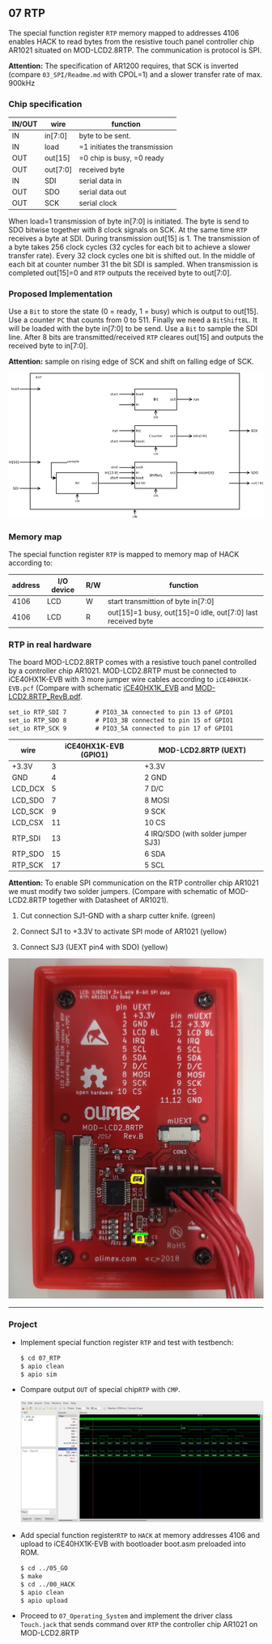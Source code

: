 ## 07 RTP

The special function register `RTP`  memory mapped to addresses 4106 enables HACK to read bytes from the resistive touch panel controller chip AR1021 situated on MOD-LCD2.8RTP. The communication is protocol is SPI.

**Attention:** The specification of AR1200 requires, that SCK is inverted (compare `03_SPI/Readme.md` with CPOL=1) and a slower transfer rate of max. 900kHz

### Chip specification

| IN/OUT | wire     | function                      |
| ------ | -------- | ----------------------------- |
| IN     | in[7:0]  | byte to be sent.              |
| IN     | load     | =1 initiates the transmission |
| OUT    | out[15]  | =0 chip is busy, =0 ready     |
| OUT    | out[7:0] | received byte                 |
| IN     | SDI      | serial data in                |
| OUT    | SDO      | serial data out               |
| OUT    | SCK      | serial clock                  |

When load=1 transmission of byte in[7:0] is initiated. The byte is send to SDO bitwise together with 8 clock signals on SCK. At the same time `RTP` receives a byte at SDI. During transmission out[15] is 1. The transmission of a byte takes 256 clock cycles (32 cycles for each bit to achieve a slower transfer rate). Every 32 clock cycles one bit is shifted out. In the middle of each bit at counter number 31 the bit SDI is sampled. When transmission is completed out[15]=0 and `RTP` outputs the received byte to out[7:0].

### Proposed Implementation

Use a `Bit` to store the state (0 = ready, 1 = busy) which is output to out[15]. Use a counter `PC` that counts from 0 to 511. Finally we need a `BitShift8L`. It will be loaded with the byte in[7:0] to be send.  Use a `Bit` to sample the SDI line. After 8 bits are transmitted/received `RTP` cleares out[15] and outputs the received byte to in[7:0].

**Attention:** sample on rising edge of SCK and shift on falling edge of SCK.

![](RTP.png)

### Memory map

The special function register `RTP` is mapped to memory map of HACK according to:

| address | I/O device | R/W | function                                                    |
| ------- | ---------- | --- | ----------------------------------------------------------- |
| 4106    | LCD        | W   | start transmittion of byte in[7:0]                          |
| 4106    | LCD        | R   | out[15]=1 busy, out[15]=0 idle, out[7:0] last received byte |

### RTP in real hardware

The board MOD-LCD2.8RTP comes with a resistive touch panel controlled by a controller chip AR1021. MOD-LCD2.8RTP must be connected to iCE40HX1K-EVB with 3 more jumper wire cables according to `iCE40HX1K-EVB.pcf` (Compare with schematic [iCE40HX1K_EVB](../../doc/iCE40HX1K-EVB_Rev_B.pdf) and [MOD-LCD2.8RTP_RevB.pdf](../../doc/MOD-LCD2.8RTP_RevB.pdf).

```
set_io RTP_SDI 7        # PIO3_3A connected to pin 13 of GPIO1
set_io RTP_SDO 8        # PIO3_3B connected to pin 15 of GPIO1
set_io RTP_SCK 9        # PIO3_5A connected to pin 17 of GPIO1
```

| wire    | iCE40HX1K-EVB (GPIO1) | MOD-LCD2.8RTP (UEXT)               |
| ------- | --------------------- | ---------------------------------- |
| +3.3V   | 3                     | +3.3V                              |
| GND     | 4                     | 2 GND                              |
| LCD_DCX | 5                     | 7 D/C                              |
| LCD_SDO | 7                     | 8 MOSI                             |
| LCD_SCK | 9                     | 9 SCK                              |
| LCD_CSX | 11                    | 10 CS                              |
| RTP_SDI | 13                    | 4 IRQ/SDO (with solder jumper SJ3) |
| RTP_SDO | 15                    | 6 SDA                              |
| RTP_SCK | 17                    | 5 SCL                              |

**Attention:** To enable SPI communication on the RTP controller chip AR1021 we must modify two solder jumpers. (Compare with schematic of MOD-LCD2.8RTP together with Datasheet of AR1021).

1. Cut connection SJ1-GND with a sharp cutter knife. (green)

2. Connect SJ1 to +3.3V to activate SPI mode of AR1021 (yellow)

3. Connect SJ3 (UEXT pin4 with SDO) (yellow)

![](jumper_rtp.jpg)

***

### Project

* Implement special function register `RTP` and test with testbench:
  
  ```
  $ cd 07_RTP
  $ apio clean
  $ apio sim
  ```

* Compare output `OUT` of special chip`RTP` with `CMP`.
  
  ![](rtp_tb.png)

* Add special function register`RTP` to `HACK` at memory addresses 4106 and upload to iCE40HX1K-EVB with bootloader boot.asm preloaded into ROM.
  
  ```
  $ cd ../05_GO
  $ make
  $ cd ../00_HACK
  $ apio clean
  $ apio upload
  ```

* Proceed to `07_Operating_System` and implement the driver class `Touch.jack` that sends command over `RTP` the controller chip AR1021 on MOD-LCD2.8RTP
